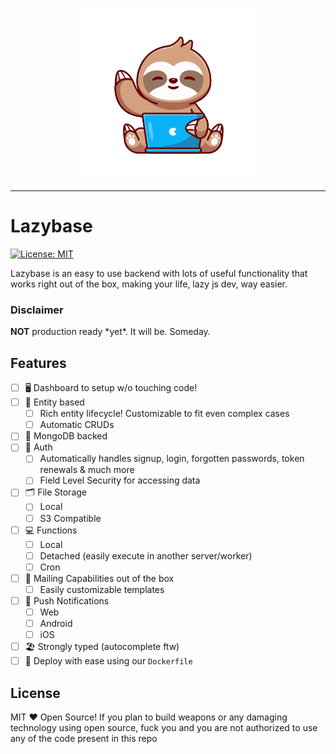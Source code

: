 <p align="center">
<img width="275" src="https://raw.githubusercontent.com/toolazydev/lazybase/master/meta/lazydev.png"/>
</p>

---

# Lazybase

[![License: MIT](https://img.shields.io/badge/License-MIT-yellow.svg)](https://opensource.org/licenses/MIT)

Lazybase is an easy to use backend with lots of useful functionality that works right out of the box, making your life, lazy js dev, way easier.

### Disclaimer

**NOT** production ready \*yet\*. It will be. Someday.

## Features

- [ ] 🖥 Dashboard to setup w/o touching code!
- [ ] 📝 Entity based
  - [ ] Rich entity lifecycle! Customizable to fit even complex cases
  - [ ] Automatic CRUDs
- [ ] 💾 MongoDB backed
- [ ] 🔐 Auth
  - [ ] Automatically handles signup, login, forgotten passwords, token renewals & much more
  - [ ] Field Level Security for accessing data
- [ ] 🗂 File Storage
  - [ ] Local
  - [ ] S3 Compatible
- [ ] 💻 Functions
  - [ ] Local
  - [ ] Detached (easily execute in another server/worker)
  - [ ] Cron
- [ ] 📨 Mailing Capabilities out of the box
  - [ ] Easily customizable templates
- [ ] 📱 Push Notifications
  - [ ] Web
  - [ ] Android
  - [ ] iOS
- [ ] 🏖 Strongly typed (autocomplete ftw)
- [ ] 🏢 Deploy with ease using our `Dockerfile`

## License

MIT ❤️ Open Source! If you plan to build weapons or any damaging technology using open source, fuck you and you are not authorized to use any of the code present in this repo
